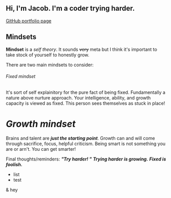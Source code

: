 ## Hi, I'm Jacob. I'm a coder trying harder.
[GitHub portfolio page](https://github.com/jacobrigal)

## Mindsets

**Mindset** is a *self theory*. It sounds ~~very~~ meta but I think it's important to take stock of yourself to honestly grow. 

There are two main mindsets to consider:
 
###### Fixed mindset

It's sort of self explainitory for the pure fact of being fixed. Fundamentally a nature above nurture approach. Your intelligence, ability, and growth capacity is viewed as fixed. This person sees themselves as stuck in place! 

# **_Growth mindset_** 

Brains and talent are ***just the starting point***. Growth can and will come through sacrifice, focus, helpful criticism. Being smart is not something you are or arn't. You can get smarter!

Final thoughts/reminders: ***"Try harder!  "***
***Trying harder is growing.***
***Fixed is foolish.***

+ list
+ test

& hey
